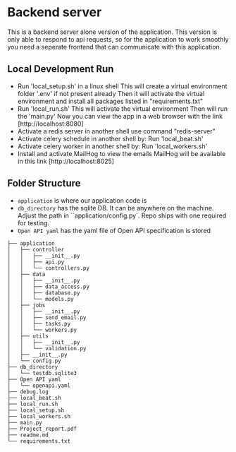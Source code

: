 # Backend server
This is a backend server alone version of the application. This version is only able to respond to api requests, so for the application to work smoothly you need a seperate frontend that can communicate with this application.

## Local Development Run
- Run 'local_setup.sh' in a linux shell
    This will create a virtual environment folder '.env' if not present already
    Then it will activate the virtual environment and install all packages listed in "requirements.txt"
- Run 'local_run.sh'
    This will activate the virtual environment
    Then will run the 'main.py'
    Now you can view the app in a web browser with the link [http://localhost:8080]
- Activate a redis server in another shell
    use command "redis-server"
- Activate celery schedule in another shell by:
    Run 'local_beat.sh'
- Activate celery worker in another shell by:
    Run 'local_workers.sh'
- Install and activate MailHog to view the emails
    MailHog will be available in this link [http://localhost:8025]



## Folder Structure

- `application` is where our application code is
- `db_directory` has the sqlite DB. It can be anywhere on the machine. Adjust the path in ``application/config.py`. Repo ships with one required for testing.
- `Open API yaml` has the yaml file of Open API specification is stored


```
├── application
│   ├── controller
│   │   ├── __init__.py
│   │   ├── api.py
│   │   └── controllers.py
│   ├── data
│   │   ├── __init__.py
│   │   ├── data_access.py
│   │   ├── database.py
│   │   └── models.py
│   ├── jobs
│   │   ├── __init__.py
│   │   ├── send_email.py
│   │   ├── tasks.py
│   │   └── workers.py
│   ├── utils
│   │   ├── __init__.py
│   │   └── validation.py
│   ├── __init__.py
│   └── config.py
├── db_directory
│   └── testdb.sqlite3
├── Open API yaml
│   └── openapi.yaml
├── debug.log
├── local_beat.sh
├── local_run.sh
├── local_setup.sh
├── local_workers.sh
├── main.py
├── Project_report.pdf
├── readme.md
└── requirements.txt

```